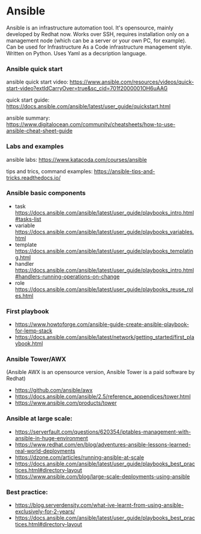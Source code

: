 # Ansible

Ansible is an infrastructure automation tool. It's opensource, mainly developed by Redhat now.
Works over SSH, requires installation only on a management node (which can be a server or your own PC, for example).
Can be used for Infrastructure As a Code infrastructure management style.
Written on Python. Uses Yaml as a decsription language.

### Ansible quick start 

ansible quick start video: https://www.ansible.com/resources/videos/quick-start-video?extIdCarryOver=true&sc_cid=701f2000001OH6uAAG

quick start guide: https://docs.ansible.com/ansible/latest/user_guide/quickstart.html

ansible summary: https://www.digitalocean.com/community/cheatsheets/how-to-use-ansible-cheat-sheet-guide

### Labs and examples

ansible labs: https://www.katacoda.com/courses/ansible

tips and trics, command examples: https://ansible-tips-and-tricks.readthedocs.io/

### Ansible basic components

- task https://docs.ansible.com/ansible/latest/user_guide/playbooks_intro.html#tasks-list
- variable https://docs.ansible.com/ansible/latest/user_guide/playbooks_variables.html
- template https://docs.ansible.com/ansible/latest/user_guide/playbooks_templating.html
- handler https://docs.ansible.com/ansible/latest/user_guide/playbooks_intro.html#handlers-running-operations-on-change
- role https://docs.ansible.com/ansible/latest/user_guide/playbooks_reuse_roles.html

### First playbook

- https://www.howtoforge.com/ansible-guide-create-ansible-playbook-for-lemp-stack
- https://docs.ansible.com/ansible/latest/network/getting_started/first_playbook.html

### Ansible Tower/AWX

(Ansible AWX is an opensource version, Ansible Tower is a paid software by Redhat)

- https://github.com/ansible/awx
- https://docs.ansible.com/ansible/2.5/reference_appendices/tower.html
- https://www.ansible.com/products/tower

### Ansible at large scale:

- https://serverfault.com/questions/620354/iptables-management-with-ansible-in-huge-environment
- https://www.redhat.com/en/blog/adventures-ansible-lessons-learned-real-world-deployments
- https://dzone.com/articles/running-ansible-at-scale
- https://docs.ansible.com/ansible/latest/user_guide/playbooks_best_practices.html#directory-layout
- https://www.ansible.com/blog/large-scale-deployments-using-ansible

### Best practice:

- https://blog.serverdensity.com/what-ive-learnt-from-using-ansible-exclusively-for-2-years/
- https://docs.ansible.com/ansible/latest/user_guide/playbooks_best_practices.html#directory-layout

